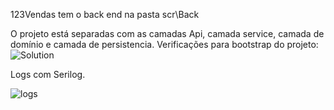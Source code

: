123Vendas tem o back end na pasta scr\Back

O projeto está separadas com as camadas Api, camada service, camada de domínio e camada de persistencia. Verificações para bootstrap do projeto:![Solution](https://github.com/user-attachments/assets/1661e6b7-e4a5-4106-8cf5-21becd67eca9)

Logs com Serilog.

![logs](https://github.com/user-attachments/assets/7e0a03b6-79b3-4559-854d-325795bcb09c)
